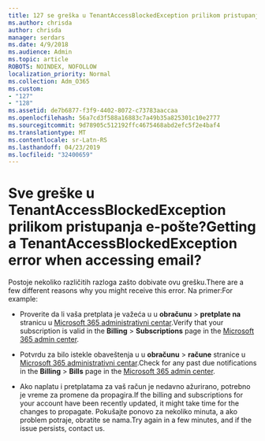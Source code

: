 ```yaml
---
title: 127 se greška u TenantAccessBlockedException prilikom pristupanja e-pošte?
ms.author: chrisda
author: chrisda
manager: serdars
ms.date: 4/9/2018
ms.audience: Admin
ms.topic: article
ROBOTS: NOINDEX, NOFOLLOW
localization_priority: Normal
ms.collection: Adm_O365
ms.custom:
- "127"
- "128"
ms.assetid: de7b6877-f3f9-4402-8072-c73783aaccaa
ms.openlocfilehash: 56a7cd3f588a16883c7a49b35a825301c10e2777
ms.sourcegitcommit: 9d78905c512192ffc4675468abd2efc5f2e4baf4
ms.translationtype: MT
ms.contentlocale: sr-Latn-RS
ms.lasthandoff: 04/23/2019
ms.locfileid: "32400659"
---
```

# <a name="getting-a-tenantaccessblockedexception-error-when-accessing-email"></a><span data-ttu-id="4c16f-102">Sve greške u TenantAccessBlockedException prilikom pristupanja e-pošte?</span><span class="sxs-lookup"><span data-stu-id="4c16f-102">Getting a TenantAccessBlockedException error when accessing email?</span></span>

<span data-ttu-id="4c16f-103">Postoje nekoliko različitih razloga zašto dobivate ovu grešku.</span><span class="sxs-lookup"><span data-stu-id="4c16f-103">There are a few different reasons why you might receive this error.</span></span> <span data-ttu-id="4c16f-104">Na primer:</span><span class="sxs-lookup"><span data-stu-id="4c16f-104">For example:</span></span>

- <span data-ttu-id="4c16f-105">Proverite da li vaša pretplata je važeća u u **obračunu** \> **pretplate na** stranicu u [Microsoft 365 administrativni centar](https://portal.office.com/adminportal/home#/subscriptions).</span><span class="sxs-lookup"><span data-stu-id="4c16f-105">Verify that your subscription is valid in the **Billing** \> **Subscriptions** page in the [Microsoft 365 admin center](https://portal.office.com/adminportal/home#/subscriptions).</span></span>

- <span data-ttu-id="4c16f-106">Potvrdu za bilo istekle obaveštenja u u **obračunu** \> **račune** stranice u [Microsoft 365 administrativni centar](https://portal.office.com/adminportal/home#/billoverview).</span><span class="sxs-lookup"><span data-stu-id="4c16f-106">Check for any past due notifications in the **Billing** \> **Bills** page in the [Microsoft 365 admin center](https://portal.office.com/adminportal/home#/billoverview).</span></span>

- <span data-ttu-id="4c16f-107">Ako naplatu i pretplatama za vaš račun je nedavno ažurirano, potrebno je vreme za promene da propagira.</span><span class="sxs-lookup"><span data-stu-id="4c16f-107">If the billing and subscriptions for your account have been recently updated, it might take time for the changes to propagate.</span></span> <span data-ttu-id="4c16f-108">Pokušajte ponovo za nekoliko minuta, a ako problem potraje, obratite se nama.</span><span class="sxs-lookup"><span data-stu-id="4c16f-108">Try again in a few minutes, and if the issue persists, contact us.</span></span>
